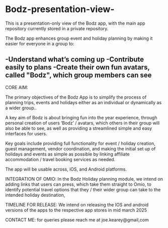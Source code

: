 # Bodz-presentation-view-
This is a presentation-only view of the Bodz app, with the main app repository currently stored in a private repository.

The Bodz app enhances group event and holiday planning by making it easier for everyone in a group to:

-Understand what’s coming up
-Contribute easily to plans
-Create their own fun avatars, called "Bodz", which group members can see
--------------------------------------------------------------------------------


CORE AIM:

The primary objectives of the Bodz App is to simplify the process of planning trips,  events and holidays either as an individual or dynamically as a wider group.. 

A key aim of Bodz is about bringing fun into the year experience, through personal creation of users ‘Bodz’ / avatars, which others in their group will also be able to see,  as well as providing a streamlined simple and easy interfaces for users.

Key goals include providing full functionality for event / holiday creation, guest management, vendor coordination, and making the initial set up of holidays and events as simple as possible by linking affiliate accommodation / travel booking services as needed.

The app will be usable across, iOS, and Android platforms.

INTEGRATION OF OMIO:
In the Bodz Holiday planning module, we intend on adding links that users can press, which take them straight to Omio, to identify potential travel options that they / their wider group can take to the intended holiday destination, 

TIMELINE FOR RELEASE:
We intend on releasing the IOS and android versions of the apps to the respective app stores in mid march 2025

CONTACT ME:
for queries please reach me at joe.kearey@gmail,com
